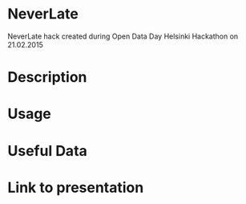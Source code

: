 # NeverLate
NeverLate hack created during Open Data Day Helsinki Hackathon on 21.02.2015

# Description

# Usage

# Useful Data

# Link to presentation